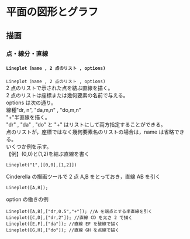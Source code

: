 # 平面の図形とグラフ  
## 描画  
### 点・線分・直線  
#### `Lineplot（name , 2 点のリスト , options)`  
`Lineplot（name , 2 点のリスト , options)`  
2 点のリストで示された点を結ぶ直線を描く。  
2 点のリストは座標または幾何要素の名前で与える。  
options は次の通り。  
線種"dr, n", "da,m,n" , "do,m,n"  
"+"半直線を描く。  
"dr" , "da" , "do" と "+" はリストにして両方指定することができる。  
点のリストが，座標ではなく幾何要素名のリストの場合は，name は省略できる。  
いくつか例を示す。  
【例】(0,0)と(1,2)を結ぶ直線を書く  
```  
Lineplot("1",[[0,0],[1,2]])  
```  
Cinderella の描画ツールで 2 点 A,B をとっておき，直線 AB を引く  
```  
Lineplot([A,B]);  
```  
option の働きの例  
```  
Lineplot([A,B],["dr,0.5","+"]); //A を端点とする半直線を引く  
Lineplot([C,D],["dr,2"]); //直線 CD を太さ 2 で描く  
Lineplot([E,F],["da"]); //直線 EF を破線で描く  
Lineplot([G,H],["do"]); //直線 GH を点線で描く  
```
